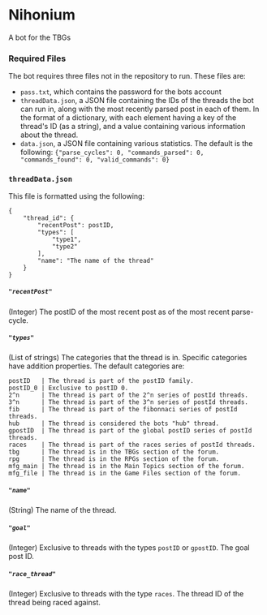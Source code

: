 # Nihonium
A bot for the TBGs

### Required Files
The bot requires three files not in the repository to run. These files are:
- `pass.txt`, which contains the password for the bots account
- `threadData.json`, a JSON file containing the IDs of the threads the bot can run in, along with the most recently parsed post in each of them. In the format of a dictionary, with each element having a key of the thread's ID (as a string), and a value containing various information about the thread.
- `data.json`, a JSON file containing various statistics. The default is the following: `{"parse_cycles": 0, "commands_parsed": 0, "commands_found": 0, "valid_commands": 0}`

### `threadData.json`
This file is formatted using the following:
```
{
    "thread_id": {
    	"recentPost": postID,
        "types": [
        	"type1",
            "type2"
        ],
        "name": "The name of the thread"
    }
}
```
##### `"recentPost"`
(Integer) The postID of the most recent post as of the most recent parse-cycle.
##### `"types"`
(List of strings) The categories that the thread is in. Specific categories have addition properties. The default categories are:
```
postID   | The thread is part of the postID family.
postID_0 | Exclusive to postID 0.
2^n      | The thread is part of the 2^n series of postId threads.
3^n      | The thread is part of the 3^n series of postId threads.
fib      | The thread is part of the fibonnaci series of postId threads.
hub      | The thread is considered the bots "hub" thread.
gpostID  | The thread is part of the global postID series of postId threads.
races    | The thread is part of the races series of postId threads.
tbg      | The thread is in the TBGs section of the forum.
rpg      | The thread is in the RPGs section of the forum.
mfg_main | The thread is in the Main Topics section of the forum.
mfg_file | The thread is in the Game Files section of the forum.
```
##### `"name"`
(String) The name of the thread.
##### `"goal"`
(Integer) Exclusive to threads with the types `postID` or `gpostID`. The goal post ID.
##### `"race_thread"`
(Integer) Exclusive to threads with the type `races`. The thread ID of the thread being raced against.